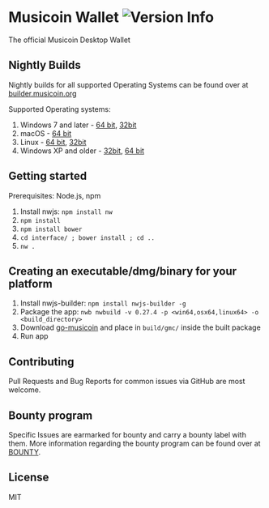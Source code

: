 # Musicoin Wallet ![Version Info](https://img.shields.io/badge/version-1.0-61008A.svg?style=flat-square&colorA=FFD000&colorB=27053E&label=Musicoin-Wallet)

The official Musicoin Desktop Wallet

## Nightly Builds

Nightly builds for all supported Operating Systems can be found over at [builder.musicoin.org](https://builder.musicoin.org/)

Supported Operating systems:
1. Windows 7 and later - [64 bit](https://builder.musicoin.org/windows-x64.exe), [32bit](https://builder.musicoin.org/windows-x32.exe)
2. macOS - [64 bit](https://builder.musicoin.org/mac-x64.zip)
3. Linux - [64 bit](https://builder.musicoin.org/linux-x64.tar.xz), [32bit](https://builder.musicoin.org/linux-x32.tar.xz)
4. Windows XP and older - [32bit](https://builder.musicoin.org/windows-x32-legacy.exe), [64 bit](https://builder.musicoin.org/windows-x64-legacy.exe)

## Getting started

Prerequisites: Node.js, npm

1. Install nwjs: `npm install nw`
2. `npm install`
3. `npm install bower`
4. `cd interface/ ; bower install ; cd ..`
3. `nw .`

## Creating an executable/dmg/binary for your platform

1. Install nwjs-builder: `npm install nwjs-builder -g`
2. Package the app: `nwb nwbuild -v 0.27.4 -p <win64,osx64,linux64> -o <build_directory>`
3. Download [go-musicoin](https://github.com/Musicoin/go-musicoin/releases) and place in `build/gmc/` inside the built package
4. Run app

## Contributing

Pull Requests and Bug Reports for common issues via GitHub are most welcome.

## Bounty program

Specific Issues are earmarked for bounty and carry a bounty label with them. More information regarding the bounty program can be found over at [BOUNTY](BOUNTY.md).

## License

MIT
